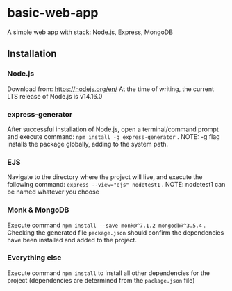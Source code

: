 # basic-web-app
A simple web app with stack: Node.js, Express, MongoDB

## Installation
### Node.js
Download from: https://nodejs.org/en/ 
At the time of writing, the current LTS release of Node.js is v14.16.0

### express-generator
After successful installation of Node.js, open a terminal/command prompt and execute command: `npm install -g express-generator` . NOTE: -g flag installs the package globally, adding to the system path.

### EJS
Navigate to the directory where the project will live, and execute the following command: `express --view="ejs" nodetest1` . NOTE: nodetest1 can be named whatever you choose

### Monk & MongoDB
Execute command `npm install --save monk@^7.1.2 mongodb@^3.5.4` . Checking the generated file `package.json` should confirm the dependencies have been installed and added to the project.

### Everything else
Execute command `npm install` to install all other dependencies for the project (dependencies are determined from the `package.json` file)

